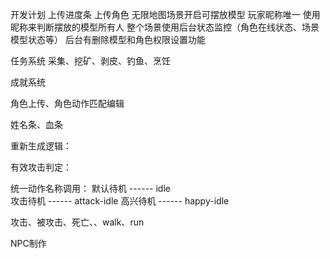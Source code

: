 
开发计划
上传进度条
上传角色
无限地图场景开启可摆放模型
玩家昵称唯一
使用昵称来判断摆放的模型所有人
整个场景使用后台状态监控（角色在线状态、场景模型状态等）
后台有删除模型和角色权限设置功能

任务系统
采集、挖矿、剥皮、钓鱼、烹饪

成就系统



角色上传、角色动作匹配编辑

姓名条、血条

重新生成逻辑：

有效攻击判定：

统一动作名称调用：
默认待机 ------ idle  
攻击待机 ------ attack-idle
高兴待机 ------ happy-idle

攻击、被攻击、死亡、、walk、run

NPC制作